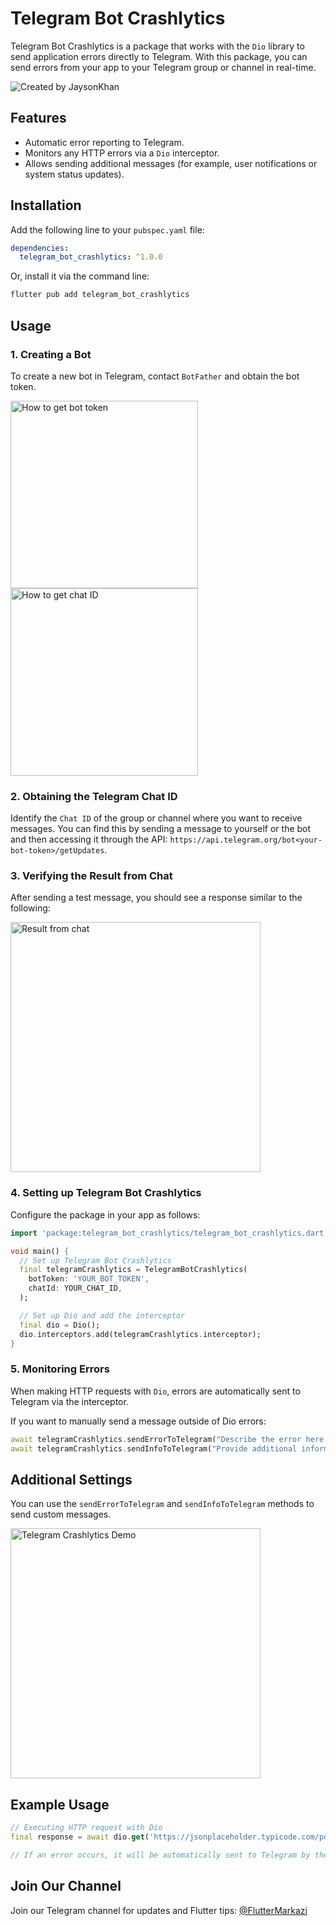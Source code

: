 
# Telegram Bot Crashlytics

Telegram Bot Crashlytics is a package that works with the `Dio` library to send application errors directly to Telegram. With this package, you can send errors from your app to your Telegram group or channel in real-time.

<img src="https://media.giphy.com/media/v1.Y2lkPTc5MGI3NjExemxodXByN284b3dsdnA0bWc4c3kyYW96NTc4eGVqMHV0a2s0M250NCZlcD12MV9pbnRlcm5hbF9naWZfYnlfaWQmY3Q9Zw/Zll2OF7cp3HkAhxkJM/giphy.gif" alt="Created by JaysonKhan"/>

## Features
- Automatic error reporting to Telegram.
- Monitors any HTTP errors via a `Dio` interceptor.
- Allows sending additional messages (for example, user notifications or system status updates).

## Installation

Add the following line to your `pubspec.yaml` file:

```yaml
dependencies:
  telegram_bot_crashlytics: ^1.0.0
```

Or, install it via the command line:

```bash
flutter pub add telegram_bot_crashlytics
```

## Usage

### 1. Creating a Bot

To create a new bot in Telegram, contact `BotFather` and obtain the bot token.

<img src="images/how_to_get_bot_token.png" alt="How to get bot token" width="300"/> <img src="images/how_to_get_chat_id.png" alt="How to get chat ID" width="300"/>

### 2. Obtaining the Telegram Chat ID

Identify the `Chat ID` of the group or channel where you want to receive messages. You can find this by sending a message to yourself or the bot and then accessing it through the API: `https://api.telegram.org/bot<your-bot-token>/getUpdates`.

### 3. Verifying the Result from Chat

After sending a test message, you should see a response similar to the following:

<img src="images/result_from_chat.png" alt="Result from chat" width="400"/>

### 4. Setting up Telegram Bot Crashlytics

Configure the package in your app as follows:

```dart
import 'package:telegram_bot_crashlytics/telegram_bot_crashlytics.dart';

void main() {
  // Set up Telegram Bot Crashlytics
  final telegramCrashlytics = TelegramBotCrashlytics(
    botToken: 'YOUR_BOT_TOKEN',
    chatId: YOUR_CHAT_ID,
  );

  // Set up Dio and add the interceptor
  final dio = Dio();
  dio.interceptors.add(telegramCrashlytics.interceptor);
}
```

### 5. Monitoring Errors

When making HTTP requests with `Dio`, errors are automatically sent to Telegram via the interceptor.

If you want to manually send a message outside of Dio errors:

```dart
await telegramCrashlytics.sendErrorToTelegram("Describe the error here.");
await telegramCrashlytics.sendInfoToTelegram("Provide additional information here.");
```

## Additional Settings

You can use the `sendErrorToTelegram` and `sendInfoToTelegram` methods to send custom messages.

<img src="images/example_function2.gif" alt="Telegram Crashlytics Demo" width="400"/>

## Example Usage

```dart
// Executing HTTP request with Dio
final response = await dio.get('https://jsonplaceholder.typicode.com/posts');

// If an error occurs, it will be automatically sent to Telegram by the interceptor.
```

## Join Our Channel

Join our Telegram channel for updates and Flutter tips: [@FlutterMarkazi](https://t.me/FlutterMarkazi)
